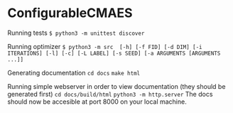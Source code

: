 # ConfigurableCMAES

Running tests
`$ python3 -m unittest discover`

Running optimizer
`$ python3 -m src  [-h] [-f FID] [-d DIM] [-i ITERATIONS] [-l] [-c] [-L LABEL]
                   [-s SEED] [-a ARGUMENTS [ARGUMENTS ...]]`


Generating documentation
`cd docs`
`make html`

Running simple webserver in order to view documentation (they should be generated first)
`cd docs/build/html`
`python3 -m http.server`
The docs should now be accesible at port 8000 on your local machine.